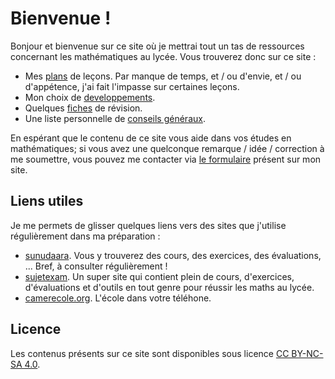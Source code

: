 # Bienvenue !

Bonjour et bienvenue sur ce site où je mettrai tout un tas de ressources concernant les mathématiques au lycée. Vous trouverez donc sur ce site :

* Mes [plans](https://sencoursdemaths.github.io/lecons/) de leçons. Par manque de temps, et / ou d'envie, et / ou d'appétence, j'ai fait l'impasse sur  certaines leçons.
* Mon choix de [developpements](https://sencoursdemaths.github.io/developpements/).
* Quelques [fiches](https://sencoursdemaths.github.io/fiches/) de révision.
* Une liste personnelle de [conseils généraux](https://sencoursdemaths.github.io/fiches/conseils-generaux/).

En espérant que le contenu de ce site vous aide dans vos études en mathématiques; si vous avez une quelconque remarque
/ idée / correction à me soumettre, vous pouvez me contacter via [le formulaire](https://sencoursdemaths.github.io/#contact) présent sur mon site.

## Liens utiles

Je me permets de glisser quelques liens vers des sites que j'utilise régulièrement dans ma préparation :

*  [sunudaara](https://www.sunudaara.com/). Vous y trouverez des cours, des exercices, 
  des évaluations, ... Bref, à consulter régulièrement !
* [sujetexam](https://sujetexa.com/). Un super site qui contient plein de cours, d'exercices, d'évaluations
  et d'outils en tout genre pour réussir les maths au lycée. 
* [camerecole.org](https://www.camerecole.org/).  L'école dans votre téléhone.

## Licence

Les contenus présents sur ce site sont disponibles sous licence [CC BY-NC-SA 4.0](https://creativecommons.org/licenses/by-nc-sa/4.0/deed.fr).